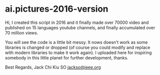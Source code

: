 # ai.pictures-2016-version

Hi, I created this script in 2016 and it finally made over 70000 video and published on 15 languages youtube channels, and finally accumulated over 70 million views.

You will see the code is a little bit messy. It nows doesn't work as some libraries is changed or dropped (of course you could modify and replace with modern libraries to make it work again). I uploaded here for inspiring somebody in this little planet for further development, thanks.

Best Regards,
Jack Chi Kiu SO
jackso@ieee.org
